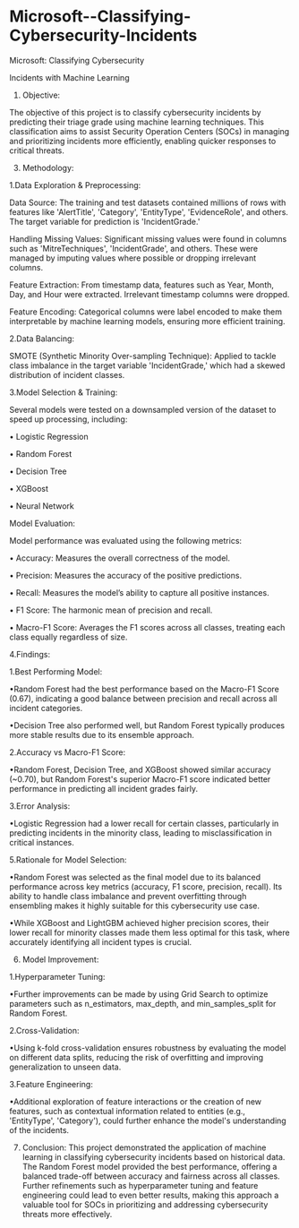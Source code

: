 # Microsoft--Classifying-Cybersecurity-Incidents

Microsoft: Classifying Cybersecurity

Incidents with Machine Learning

1. Objective:

The objective of this project is to classify cybersecurity incidents by predicting their triage grade using machine learning techniques. This classification aims to assist Security Operation Centers (SOCs) in managing and prioritizing incidents more efficiently, enabling quicker responses to critical threats.

3. Methodology:

1.Data Exploration & Preprocessing:

Data Source: The training and test datasets contained millions of rows with features like 'AlertTitle', 'Category', 'EntityType', 'EvidenceRole', and others. The target variable for prediction is 'IncidentGrade.'

Handling Missing Values: Significant missing values were found in columns such as 'MitreTechniques', 'IncidentGrade', and others. These were managed by imputing values where possible or dropping irrelevant columns.

Feature Extraction: From timestamp data, features such as Year, Month, Day, and Hour were extracted. Irrelevant timestamp columns were dropped.

Feature Encoding: Categorical columns were label encoded to make them interpretable by machine learning models, ensuring more efficient training.

2.Data Balancing:

SMOTE (Synthetic Minority Over-sampling Technique): Applied to tackle class imbalance in the target variable 'IncidentGrade,' which had a skewed distribution of incident classes.

3.Model Selection & Training:

Several models were tested on a downsampled version of the dataset to speed up processing, including:

• Logistic Regression

• Random Forest

• Decision Tree

• XGBoost

• Neural Network

Model Evaluation:

Model performance was evaluated using the following metrics:

• Accuracy: Measures the overall correctness of the model.

• Precision: Measures the accuracy of the positive predictions.

• Recall: Measures the model’s ability to capture all positive instances.

• F1 Score: The harmonic mean of precision and recall.

• Macro-F1 Score: Averages the F1 scores across all classes, treating each class equally regardless of size.

4.Findings:

1.Best Performing Model:

•Random Forest had the best performance based on the Macro-F1 Score (0.67), indicating a good balance between precision and recall across all incident categories.

•Decision Tree also performed well, but Random Forest typically produces more stable results due to its ensemble approach.

2.Accuracy vs Macro-F1 Score:

•Random Forest, Decision Tree, and XGBoost showed similar accuracy (~0.70), but Random Forest's superior Macro-F1 score indicated better performance in predicting all incident grades fairly.

3.Error Analysis:

•Logistic Regression had a lower recall for certain classes, particularly in predicting incidents in the minority class, leading to misclassification in critical instances.

5.Rationale for Model Selection:

•Random Forest was selected as the final model due to its balanced performance across key metrics (accuracy, F1 score, precision, recall). Its ability to handle class imbalance and prevent overfitting through ensembling makes it highly suitable for this cybersecurity use case.

•While XGBoost and LightGBM achieved higher precision scores, their lower recall for minority classes made them less optimal for this task, where accurately identifying all incident types is crucial.

6. Model Improvement:

1.Hyperparameter Tuning:

•Further improvements can be made by using Grid Search to optimize parameters such as n_estimators, max_depth, and min_samples_split for Random Forest.

2.Cross-Validation:

•Using k-fold cross-validation ensures robustness by evaluating the model on different data splits, reducing the risk of overfitting and improving generalization to unseen data.

3.Feature Engineering:

•Additional exploration of feature interactions or the creation of new features, such as contextual information related to entities (e.g., 'EntityType', 'Category'), could further enhance the model's understanding of the incidents.

7. Conclusion: This project demonstrated the application of machine learning in classifying cybersecurity incidents based on historical data. The Random Forest model provided the best performance, offering a balanced trade-off between accuracy and fairness across all classes.
Further refinements such as hyperparameter tuning and feature engineering could lead to even better results, making this approach a valuable tool for SOCs in prioritizing and addressing cybersecurity threats more effectively.
